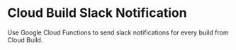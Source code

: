 # Cloud Build Slack Notification
Use Google Cloud Functions to send slack notifications for every build from Cloud Build.
